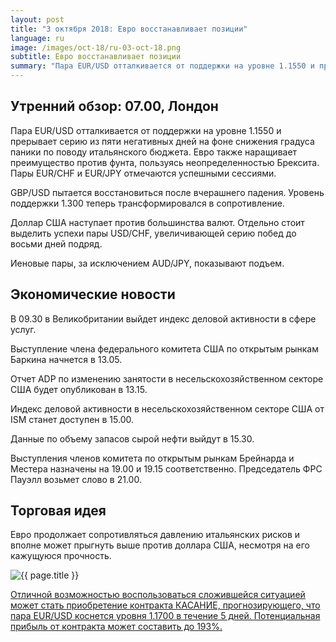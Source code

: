 ```yaml
---
layout: post
title: "3 октября 2018: Евро восстанавливает позиции"
language: ru
image: /images/oct-18/ru-03-oct-18.png
subtitle: Евро восстанавливает позиции
summary: "Пара EUR/USD отталкивается от поддержки на уровне 1.1550 и прерывает серию из пяти негативных дней на фоне снижения градуса паники по поводу итальянского бюджета"
---
```

## Утренний обзор: 07.00, Лондон
 
Пара EUR/USD отталкивается от поддержки на уровне 1.1550 и прерывает серию из пяти негативных дней на фоне снижения градуса паники по поводу итальянского бюджета. Евро также наращивает преимущество против фунта, пользуясь неопределенностью Брексита. Пары EUR/CHF и EUR/JPY отмечаются успешными сессиями.

GBP/USD пытается восстановиться после вчерашнего падения. Уровень поддержки 1.300 теперь трансформировался в сопротивление.

Доллар США наступает против большинства валют. Отдельно стоит выделить успехи пары USD/CHF, увеличивающей серию побед до восьми дней подряд.

Иеновые пары, за исключением AUD/JPY, показывают подъем.
 
## Экономические новости
 
В 09.30 в Великобритании выйдет индекс деловой активности в сфере услуг.

Выступление члена федерального комитета США по открытым рынкам Баркина начнется в 13.05.

Отчет ADP по изменению занятости в несельскохозяйственном секторе США будет опубликован в 13.15.

Индекс деловой активности в несельскохозяйственном секторе США от ISM станет доступен в 15.00.

Данные по объему запасов сырой нефти выйдут в 15.30.

Выступления членов комитета по открытым рынкам Брейнарда и Местера назначены на 19.00 и 19.15 соответственно. Председатель ФРС Пауэлл возьмет слово в 21.00.
 
## Торговая идея
 
Евро продолжает сопротивляться давлению итальянских рисков и вполне может прыгнуть выше против доллара США, несмотря на его кажущуюся прочность.

<img src="{{ site.url }}/images/oct-18/ru-03-oct-18.png" alt="{{ page.title }}"  title="{{ page.title }}">

<a href="%LINK%%?currency=USD&market=forex&underlying=frxEURUSD&formname=touchnotouch&duration_amount=5&duration_units=d&amount=10&amount_type=stake&expiry_type=duration&barrier=1.1700" target="_blank">Отличной возможностью воспользоваться сложившейся ситуацией может стать приобретение контракта КАСАНИЕ, прогнозирующего, что пара EUR/USD коснется уровня 1.1700 в течение 5 дней. Потенциальная прибыль от контракта может составить до 193%.</a>
